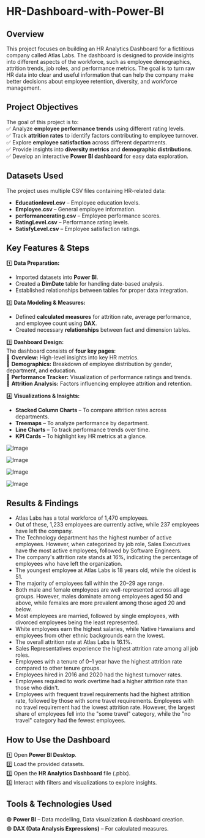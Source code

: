 # HR-Dashboard-with-Power-BI

## **Overview**  
This project focuses on building an HR Analytics Dashboard for a fictitious company called Atlas Labs. The dashboard is designed to provide insights into different aspects of the workforce, such as employee demographics, attrition trends, job roles, and performance metrics. The goal is to turn raw HR data into clear and useful information that can help the company make better decisions about employee retention, diversity, and workforce management.

## **Project Objectives**  
The goal of this project is to:  
✅ Analyze **employee performance trends** using different rating levels.  
✅ Track **attrition rates** to identify factors contributing to employee turnover.  
✅ Explore **employee satisfaction** across different departments.  
✅ Provide insights into **diversity metrics** and **demographic distributions**.  
✅ Develop an interactive **Power BI dashboard** for easy data exploration.  

## **Datasets Used**  
The project uses multiple CSV files containing HR-related data:  
- **Educationlevel.csv** – Employee education levels.  
- **Employee.csv** – General employee information.  
- **performancerating.csv** – Employee performance scores.  
- **RatingLevel.csv** – Performance rating levels.  
- **SatisfyLevel.csv** – Employee satisfaction ratings.  

## **Key Features & Steps**  
1️⃣ **Data Preparation:**  
   - Imported datasets into **Power BI**.  
   - Created a **DimDate** table for handling date-based analysis.  
   - Established relationships between tables for proper data integration.  

2️⃣ **Data Modeling & Measures:**  
   - Defined **calculated measures** for attrition rate, average performance, and employee count using **DAX**.  
   - Created necessary **relationships** between fact and dimension tables.  

3️⃣ **Dashboard Design:**  
The dashboard consists of **four key pages**:  
🔹 **Overview:** High-level insights into key HR metrics.  
🔹 **Demographics:** Breakdown of employee distribution by gender, department, and education.  
🔹 **Performance Tracker:** Visualization of performance ratings and trends.  
🔹 **Attrition Analysis:** Factors influencing employee attrition and retention.  

4️⃣ **Visualizations & Insights:**  
   - **Stacked Column Charts** – To compare attrition rates across departments.  
   - **Treemaps** – To analyze performance by department.  
   - **Line Charts** – To track performance trends over time.  
   - **KPI Cards** – To highlight key HR metrics at a glance.

![Image](https://github.com/user-attachments/assets/a7156dc8-1f05-4fa6-bf47-d12a11f94965)

![Image](https://github.com/user-attachments/assets/a8b7e085-db91-4a31-8011-fed1b1ba0404)

![Image](https://github.com/user-attachments/assets/7431c3a9-a2da-44f3-96d8-830c2a228000)

![Image](https://github.com/user-attachments/assets/fe4e433f-fdcb-4201-acf6-81ef49c4f0c4)

## **Results & Findings**  
- Atlas Labs has a total workforce of 1,470 employees.
- Out of these, 1,233 employees are currently active, while 237 employees have left the company.
- The Technology department has the highest number of active employees. However, when categorized by job role, Sales Executives have the most active employees, followed by Software Engineers.
- The company's attrition rate stands at 16%, indicating the percentage of employees who have left the organization.
- The youngest employee at Atlas Labs is 18 years old, while the oldest is 51.
- The majority of employees fall within the 20–29 age range.
- Both male and female employees are well-represented across all age groups. However, males dominate among employees aged 50 and above, while females are more prevalent among those aged 20 and below.
- Most employees are married, followed by single employees, with divorced employees being the least represented.
- White employees earn the highest salaries, while Native Hawaiians and employees from other ethnic backgrounds earn the lowest.
- The overall attrition rate at Atlas Labs is 16.1%.
- Sales Representatives experience the highest attrition rate among all job roles.
- Employees with a tenure of 0–1 year have the highest attrition rate compared to other tenure groups.
- Employees hired in 2016 and 2020 had the highest turnover rates.
- Employees required to work overtime had a higher attrition rate than those who didn't.
- Employees with frequent travel requirements had the highest attrition rate, followed by those with some travel requirements. Employees with no travel requirement had the lowest attrition rate. However, the largest share of employees fell into the "some travel" category, while the "no travel" category had the fewest employees.

## **How to Use the Dashboard**  
1️⃣  Open **Power BI Desktop**.  
2️⃣  Load the provided datasets.  
3️⃣  Open the **HR Analytics Dashboard** file (.pbix).  
4️⃣  Interact with filters and visualizations to explore insights.  

## **Tools & Technologies Used**  
🟢 **Power BI** – Data modelling, Data visualization & dashboard creation.  
🟢 **DAX (Data Analysis Expressions)** – For calculated measures.  

